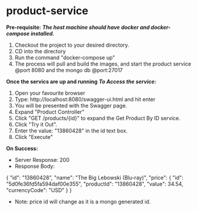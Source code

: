 # product-service

**Pre-requisite:**
***The host machine should have docker and docker-compose installed.***

1. Checkout the project to your desired directory.
2. CD into the directory
3. Run the command "docker-compose up"
4. The process will pull and build the images, and start the product service @port 8080 and the mongo db @port:27017

**Once the servics are up and running**
***To Access the service:***

1. Open your favourite browser
2. Type: http://localhost:8080/swagger-ui.html and hit enter
3. You will be presented with the Swagger page.
4. Expand "Product Controller"
5. Click "GET /products/{id}" to expand the Get Product By ID service.
6. Click "Try it Out".
7. Enter the value: "13860428" in the id text box.
8. Click "Execute"

**On Success:**

- Server Response: 200
- Response Body:

{
  "id": "13860428",
  "name": "The Big Lebowski (Blu-ray)",
  "price": {
    "id": "5d0fe36fd5fa594daf00e355",
    "productId": "13860428",
    "value": 34.54,
    "currencyCode": "USD"
  }
}

- Note: price id will change as it is a mongo generated id.

